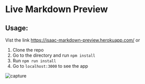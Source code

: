 # Live Markdown Preview

## Usage:

Vist the link https://isaac-markdown-preview.herokuapp.com/ or

1. Clone the repo
2. Go to the directory and run `npm install`
3. Run `npm run install` 
4. Go to `localhost:3000` to see the app

![capture](https://user-images.githubusercontent.com/28583016/46508087-a2128000-c7f0-11e8-9653-33fb4ddb80ad.JPG)
